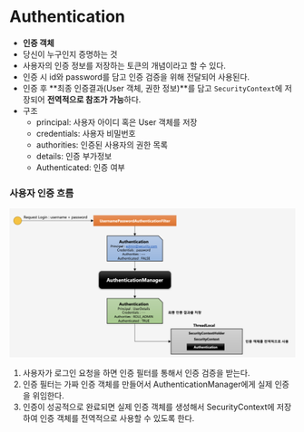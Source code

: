 # Authentication

- **인증 객체**
- 당신이 누구인지 증명하는 것
- 사용자의 인증 정보를 저장하는 토큰의 개념이라고 할 수 있다.
- 인증 시 id와 password를 담고 인증 검증을 위해 전달되어 사용된다.
- 인증 후 **최종 인증결과(User 객체, 권한 정보)**를 담고 `SecurityContext`에 저장되어 **전역적으로 참조가 가능**하다.
- 구조
	- principal: 사용자 아이디 혹은 User 객체를 저장
	- credentials: 사용자 비밀번호
	- authorities: 인증된 사용자의 권한 목록
	- details: 인증 부가정보
	- Authenticated: 인증 여부

### 사용자 인증 흐름

![authentication](./images/authentication.png)

1. 사용자가 로그인 요청을 하면 인증 필터를 통해서 인증 검증을 받는다.
2. 인증 필터는 가짜 인증 객체를 만들어서 AuthenticationManager에게 실제 인증을 위임한다.
3. 인증이 성공적으로 완료되면 실제 인증 객체를 생성해서 SecurityContext에 저장하여 인증 객체를 전역적으로 사용할 수 있도록 한다.


